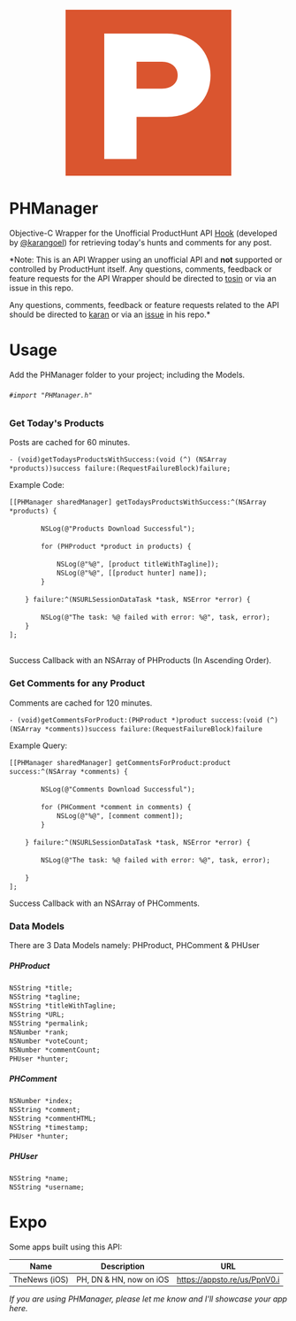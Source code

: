 <p align="center"><img src="https://raw.githubusercontent.com/karan/Hook/master/logo.png"></p>

PHManager
====

Objective-C Wrapper for the Unofficial ProductHunt API [Hook](https://github.com/karan/Hook) (developed by [@karangoel](https://twitter.com/karangoel)) for retrieving today's hunts and comments for any post. 

*Note: This is an API Wrapper using an unofficial API and __not__ supported or controlled by ProductHunt itself. Any questions, comments, feedback or feature requests for the API Wrapper should be directed to [tosin](http://github.com/tosin) or via an issue in this repo. 

Any questions, comments, feedback or feature requests related to the API should be directed to [karan](http://github.com/karan) or via an [issue](https://github.com/karan/Hook/issues) in his repo.*

Usage
=====

Add the PHManager folder to your project; including the Models.

###### `#import "PHManager.h"`

### Get Today's Products

Posts are cached for 60 minutes.

```
- (void)getTodaysProductsWithSuccess:(void (^) (NSArray *products))success failure:(RequestFailureBlock)failure;
```

Example Code:

```
[[PHManager sharedManager] getTodaysProductsWithSuccess:^(NSArray *products) {

        NSLog(@"Products Download Successful");

        for (PHProduct *product in products) {

            NSLog(@"%@", [product titleWithTagline]);
            NSLog(@"%@", [[product hunter] name]);
        }

    } failure:^(NSURLSessionDataTask *task, NSError *error) {

        NSLog(@"The task: %@ failed with error: %@", task, error);
    }
];


```

Success Callback with an NSArray of PHProducts (In Ascending Order).

### Get Comments for any Product

Comments are cached for 120 minutes.

```
- (void)getCommentsForProduct:(PHProduct *)product success:(void (^) (NSArray *comments))success failure:(RequestFailureBlock)failure
```

Example Query:

```
[[PHManager sharedManager] getCommentsForProduct:product success:^(NSArray *comments) {

        NSLog(@"Comments Download Successful");

        for (PHComment *comment in comments) {
            NSLog(@"%@", [comment comment]);
        }

    } failure:^(NSURLSessionDataTask *task, NSError *error) {

        NSLog(@"The task: %@ failed with error: %@", task, error);
        
    }
];

```

Success Callback with an NSArray of PHComments.

### Data Models

There are 3 Data Models namely: PHProduct, PHComment & PHUser


##### PHProduct

```
NSString *title;
NSString *tagline;
NSString *titleWithTagline;
NSString *URL;
NSString *permalink;
NSNumber *rank;
NSNumber *voteCount;
NSNumber *commentCount;
PHUser *hunter;
```

##### PHComment

```
NSNumber *index;
NSString *comment;
NSString *commentHTML;
NSString *timestamp;
PHUser *hunter;
```

##### PHUser

```
NSString *name;
NSString *username;
```

Expo
=======

Some apps built using this API:

| Name | Description | URL |
| ---- | ---- | ---- |
| TheNews (iOS) | PH, DN & HN, now on iOS | https://appsto.re/us/PpnV0.i |

*If you are using PHManager, please let me know and I'll showcase your app here.*



